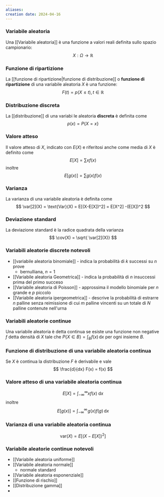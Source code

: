 ```yaml
---
aliases: 
creation date: 2024-04-16
---
```


### Variabile aleatoria
Una [[Variabile aleatoria]] è una funzione a valori reali definita sullo spazio campionario: $$X : \Omega \to \mathbb{R} $$

### Funzione di ripartizione
La [[funzione di ripartizione|funzione di distribuzione]] o **funzione di ripartizione** di una variabile aleatoria $X$ è una funzione: $$F(t) =p(X \leq t), t \in \mathbb{R}$$

### Distribuzione discreta
La [[distribuzione]] di una variabi le aleatoria **discreta** è definita come $$ p(x) = P\{ X = x \} $$ 

### Valore atteso
Il valore atteso di $X$, indicato con $E(X)$ e riferitosi anche come media di $X$ è definito come
$$ E[X] = \sum xf(x) $$
inoltre
$$ E[g(x)] = \sum g(x)f(x) $$


### Varianza
La varianza di una variabile aleatoria è definita come
$$ \var[2](X) = \text{Var}(X) = E[(X-E[X])^2] = E[X^2] -(E[X])^2 $$

### Deviazione standard
La deviazione standard è la radice quadrata della varianza
$$ \cov(X) = \sqrt{ \var[2](X)} $$


### Variabili aleatorie discrete notevoli
- [[variabile aleatoria binomiale]]  - indica la probabilità di $k$ successi su $n$ prove
	- bernulliana, $n = 1$
- [[Variabile aleatoria Geometrica]] - indica la probabilità di $n$ insuccessi prima del primo succeso
- [[Variabile aleatoria di Poisson]] - approssima il modello binomiale per $n$ grande e $p$ piccolo
- [[Variabile aleatoria ipergeometrica]] - descrive la probabilità di estrarre $n$ palline senza reimissione di cui $m$ palline vincenti su un totale di $N$ palline contenute nell'urna


### Variabili aleatorie continue
Una variabile aleatoria è detta continua se esiste una funzione non negative $f$ detta densità di $X$ tale che $P\{ X \in B \} = \int _{B} \!f(x) \, \mathrm{d}x$ per ogni insieme $B$.

### Funzione di distribuzione di una variabile aleatoria continua
Se $X$ è continua la distribuzione $F$ è derivabile e vale
$$ \frac{d}{dx} F(x) = f(x)  $$

### Valore atteso di una variabile aleatoria continua
$$ E[X] = \int_{-\infty}^{\infty} xf(x) \! \, \mathrm{d}x  $$
inoltre
$$ E[g(x)] = \int _{-\infty}^{\infty} \!g(x)f(g) \, \mathrm{d}x  $$

### Varianza di una variabile aleatoria continua
$$ \text{var}(X) = E[(X-E[X])^2] $$

### Variabile aleatorie continue notevoli
- [[Variabile aleatoria uniforme]]
- [[Variabile aleatoria normale]] 
	- normale standard
- [[Variabile aleatoria esponenziale]]
- [[Funzione di rischio]]
- [[Distribuzione gamma]]
- 